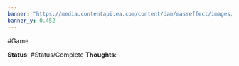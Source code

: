 ```yaml
---
banner: "https://media.contentapi.ea.com/content/dam/masseffect/images/2020/10/me-featured-image-mele-keyart-logo.jpg.adapt.crop191x100.1200w.jpg"
banner_y: 0.452
---
```


#Game

**Status**: #Status/Complete
**Thoughts**: